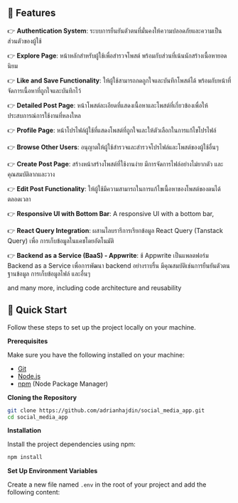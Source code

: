 ## <a name="features">🔋 Features</a>

👉 **Authentication System**: ระบบการยืนยันตัวตนที่มั่นคงให้ความปลอดภัยและความเป็นส่วนตัวของผู้ใช้

👉 **Explore Page**: หน้าหลักสำหรับผู้ใช้เพื่อสำรวจโพสต์ พร้อมกับส่วนที่เน้นนักสร้างเนื้อหายอดนิยม

👉 **Like and Save Functionality**: ให้ผู้ใช้สามารถกดถูกใจและบันทึกโพสต์ได้ พร้อมกับหน้าที่จัดการเนื้อหาที่ถูกใจและบันทึกไว้

👉 **Detailed Post Page**: หน้าโพสต์ละเอียดที่แสดงเนื้อหาและโพสต์ที่เกี่ยวข้องเพื่อให้ประสบการณ์การใช้งานที่หลงใหล

👉 **Profile Page**: หน้าโปรไฟล์ผู้ใช้ที่แสดงโพสต์ที่ถูกใจและให้ตัวเลือกในการแก้ไขโปรไฟล์

👉 **Browse Other Users**: อนุญาตให้ผู้ใช้สำรวจและสำรวจโปรไฟล์และโพสต์ของผู้ใช้อื่นๆ

👉 **Create Post Page**: สร้างหน้าสร้างโพสต์ที่ใช้งานง่าย มีการจัดการไฟล์อย่างไม่ยากตัว และคุณสมบัติลากและวาง

👉 **Edit Post Functionality**: ให้ผู้ใช้มีความสามารถในการแก้ไขเนื้อหาของโพสต์ของตนได้ตลอดเวลา

👉 **Responsive UI with Bottom Bar**: A responsive UI with a bottom bar, 

👉 **React Query Integration**:  ผสานไลบรารีการเรียกข้อมูล React Query (Tanstack Query) เพื่อ การเก็บข้อมูลในแคชโดยอัตโนมัติ

👉 **Backend as a Service (BaaS) - Appwrite**: ช้ Appwrite เป็นแพลตฟอร์ม Backend as a Service เพื่อการพัฒนา backend อย่างราบรื่น มีคุณสมบัติเช่นการยืนยันตัวตน ฐานข้อมูล การเก็บข้อมูลไฟล์ และอื่นๆ

and many more, including code architecture and reusability 

## <a name="quick-start">🤸 Quick Start</a>

Follow these steps to set up the project locally on your machine.

**Prerequisites**

Make sure you have the following installed on your machine:

- [Git](https://git-scm.com/)
- [Node.js](https://nodejs.org/en)
- [npm](https://www.npmjs.com/) (Node Package Manager)

**Cloning the Repository**

```bash
git clone https://github.com/adrianhajdin/social_media_app.git
cd social_media_app
```

**Installation**

Install the project dependencies using npm:

```bash
npm install
```

**Set Up Environment Variables**

Create a new file named `.env` in the root of your project and add the following content:
